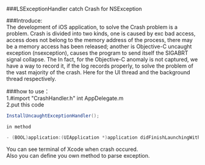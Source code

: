 ###LSExceptionHandler
catch Crash for NSException

###Introduce:<br>
The development of iOS application, to solve the Crash problem is a problem. Crash is divided into two kinds, one is caused by exc bad access, access does not belong to the memory address of the process, there may be a memory access has been released; another is Objective-C uncaught exception (nsexception), causes the program to send itself the SIGABRT signal collapse. The In fact, for the Objective-C anomaly is not captured, we have a way to record it, if the log records properly, to solve the problem of the vast majority of the crash. Here for the UI thread and the background thread respectively.<br>

###how to use：<br>
1.#import "CrashHandler.h" int AppDelegate.m<br>
2.put this code 
```JAVA
InstallUncaughtExceptionHandler(); 
```
    in method
```JAVA
- (BOOL)application:(UIApplication *)application didFinishLaunchingWithOptions:(NSDictionary *)launchOptions
```
You can see terminal of Xcode when crash occured.<br>
Also you can define you own method to parse exception.<br>

